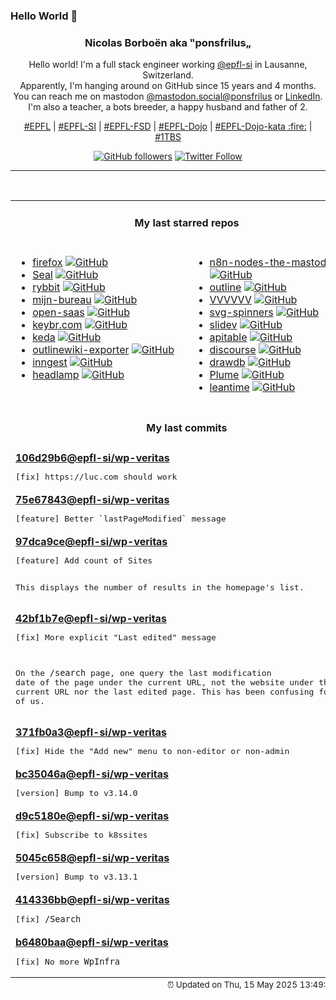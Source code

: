 ### Hello World 👋

<p align="center">
  <!-- use https://avatars.githubusercontent.com/u/176002?v=4 for your default github picture 
  <img src="https://raw.githubusercontent.com/ponsfrilus/ponsfrilus/master/img/ponsfrilus.png" title="Nicolas Borboën aka ‟ponsfrilus„" alt="Nicolas Borboën aka ‟ponsfrilus„" /> -->
  <h3 align="center">
    Nicolas Borboën aka ‟ponsfrilus„
  </h3>
  <p align="center">
    Hello world! I'm a full stack engineer working <a href="https://github.com/epfl-si">@epfl-si</a> in Lausanne, Switzerland.
    <br />Apparently, I'm hanging around on GitHub since 15 years and 4 months.
    <br />You can reach me on mastodon <a href="https://mastodon.social/@ponsfrilus" rel="me">@mastodon.social@ponsfrilus</a> or <a href="http://linkedin.com/in/nicolasborboen">LinkedIn</a>.
    <br />I'm also a teacher, a bots breeder, a happy husband and father of 2.
  </p>
  <p align="center">
    <a href="https://www.epfl.ch">#EPFL</a> | 
    <a href="https://github.com/epfl-si/">#EPFL-SI</a> | 
    <a href="https://github.com/epfl-fsd">#EPFL-FSD</a> | 
    <a href="https://github.com/topics/epfl-dojo">#EPFL-Dojo</a> | 
    <a href="https://github.com/topics/epfl-dojo-kata">#EPFL-Dojo-kata :fire:</a> | 
    <a href="https://en.wikipedia.org/wiki/Indentation_style#Variant:_1TBS_(OTBS)">#1TBS</a>
  </p>
  <p align="center">
    <a href="https://github.com/ponsfrilus"><img alt="GitHub followers" src="https://img.shields.io/github/followers/ponsfrilus?label=Follow%20me%20on%20github&style=social"></a>
    <a href="https://twitter.com/ponsfrilus"><img alt="Twitter Follow" src="https://img.shields.io/twitter/follow/ponsfrilus?label=follow%20me%20on%20twitter&style=social"></a>
  </p>
  </p><hr><table align="center">
<tr>
<td colspan="2" align="center"><h4>My last starred repos</h4></td>
</tr>
<tr>
<td valign="top">
<ul>
<li>
<a href="https://github.com/mozilla-firefox/firefox" title="The official repository of Mozilla's Firefox web browser." target="_blank">firefox</a>&nbsp;<a href="https://github.com/mozilla-firefox/firefox" title="The official repository of Mozilla's Firefox web browser." target="_blank"><img src="https://img.shields.io/github/stars/mozilla-firefox/firefox?style=social" alt="GitHub"></a>
</li>
<li>
<a href="https://github.com/JunkFood02/Seal" title="🦭 Video/Audio Downloader for Android, based on yt-dlp, designed with Material You" target="_blank">Seal</a>&nbsp;<a href="https://github.com/JunkFood02/Seal" title="🦭 Video/Audio Downloader for Android, based on yt-dlp, designed with Material You" target="_blank"><img src="https://img.shields.io/github/stars/JunkFood02/Seal?style=social" alt="GitHub"></a>
</li>
<li>
<a href="https://github.com/rybbit-io/rybbit" title="🐸 Rybbit - open-source and privacy-friendly alternative to Google Analytics that is 10x more intuitive." target="_blank">rybbit</a>&nbsp;<a href="https://github.com/rybbit-io/rybbit" title="🐸 Rybbit - open-source and privacy-friendly alternative to Google Analytics that is 10x more intuitive." target="_blank"><img src="https://img.shields.io/github/stars/rybbit-io/rybbit?style=social" alt="GitHub"></a>
</li>
<li>
<a href="https://github.com/MinBZK/mijn-bureau" title="Onderzoek naar open source samenwerksoftware voor, door en met overheden." target="_blank">mijn-bureau</a>&nbsp;<a href="https://github.com/MinBZK/mijn-bureau" title="Onderzoek naar open source samenwerksoftware voor, door en met overheden." target="_blank"><img src="https://img.shields.io/github/stars/MinBZK/mijn-bureau?style=social" alt="GitHub"></a>
</li>
<li>
<a href="https://github.com/wasp-lang/open-saas" title="A free, open-source SaaS app starter for React & Node.js with superpowers. Full-featured. Community-driven." target="_blank">open-saas</a>&nbsp;<a href="https://github.com/wasp-lang/open-saas" title="A free, open-source SaaS app starter for React & Node.js with superpowers. Full-featured. Community-driven." target="_blank"><img src="https://img.shields.io/github/stars/wasp-lang/open-saas?style=social" alt="GitHub"></a>
</li>
<li>
<a href="https://github.com/aradzie/keybr.com" title="The smartest way to learn touch typing and improve your typing speed." target="_blank">keybr.com</a>&nbsp;<a href="https://github.com/aradzie/keybr.com" title="The smartest way to learn touch typing and improve your typing speed." target="_blank"><img src="https://img.shields.io/github/stars/aradzie/keybr.com?style=social" alt="GitHub"></a>
</li>
<li>
<a href="https://github.com/kedacore/keda" title=" KEDA is a Kubernetes-based Event Driven Autoscaling component. It provides event driven scale for any container running in Kubernetes " target="_blank">keda</a>&nbsp;<a href="https://github.com/kedacore/keda" title=" KEDA is a Kubernetes-based Event Driven Autoscaling component. It provides event driven scale for any container running in Kubernetes " target="_blank"><img src="https://img.shields.io/github/stars/kedacore/keda?style=social" alt="GitHub"></a>
</li>
<li>
<a href="https://github.com/dwesh163/outlinewiki-exporter" title="null" target="_blank">outlinewiki-exporter</a>&nbsp;<a href="https://github.com/dwesh163/outlinewiki-exporter" title="null" target="_blank"><img src="https://img.shields.io/github/stars/dwesh163/outlinewiki-exporter?style=social" alt="GitHub"></a>
</li>
<li>
<a href="https://github.com/inngest/inngest" title="The leading workflow orchestration platform.  Run stateful step functions and AI workflows on serverless, servers, or the edge." target="_blank">inngest</a>&nbsp;<a href="https://github.com/inngest/inngest" title="The leading workflow orchestration platform.  Run stateful step functions and AI workflows on serverless, servers, or the edge." target="_blank"><img src="https://img.shields.io/github/stars/inngest/inngest?style=social" alt="GitHub"></a>
</li>
<li>
<a href="https://github.com/kubernetes-sigs/headlamp" title="A Kubernetes web UI that is fully-featured, user-friendly and extensible" target="_blank">headlamp</a>&nbsp;<a href="https://github.com/kubernetes-sigs/headlamp" title="A Kubernetes web UI that is fully-featured, user-friendly and extensible" target="_blank"><img src="https://img.shields.io/github/stars/kubernetes-sigs/headlamp?style=social" alt="GitHub"></a>
</li>
</ul>
<img width="450" height="1" /></td>
<td valign="top">
<ul>
<li>
<a href="https://github.com/redoracle/n8n-nodes-the-mastodon" title="A community‑maintained n8n node for Mastodon—seamlessly integrate Mastodon API operations (statuses, accounts, timelines, media, admin endpoints, and more) into your n8n workflows." target="_blank">n8n-nodes-the-mastodon</a>&nbsp;<a href="https://github.com/redoracle/n8n-nodes-the-mastodon" title="A community‑maintained n8n node for Mastodon—seamlessly integrate Mastodon API operations (statuses, accounts, timelines, media, admin endpoints, and more) into your n8n workflows." target="_blank"><img src="https://img.shields.io/github/stars/redoracle/n8n-nodes-the-mastodon?style=social" alt="GitHub"></a>
</li>
<li>
<a href="https://github.com/outline/outline" title="The fastest knowledge base for growing teams. Beautiful, realtime collaborative, feature packed, and markdown compatible." target="_blank">outline</a>&nbsp;<a href="https://github.com/outline/outline" title="The fastest knowledge base for growing teams. Beautiful, realtime collaborative, feature packed, and markdown compatible." target="_blank"><img src="https://img.shields.io/github/stars/outline/outline?style=social" alt="GitHub"></a>
</li>
<li>
<a href="https://github.com/TerryCavanagh/VVVVVV" title="The source code to VVVVVV! http://thelettervsixtim.es/" target="_blank">VVVVVV</a>&nbsp;<a href="https://github.com/TerryCavanagh/VVVVVV" title="The source code to VVVVVV! http://thelettervsixtim.es/" target="_blank"><img src="https://img.shields.io/github/stars/TerryCavanagh/VVVVVV?style=social" alt="GitHub"></a>
</li>
<li>
<a href="https://github.com/n3r4zzurr0/svg-spinners" title="A collection of 24 x 24 dp SVG spinners! (CSS & SMIL)" target="_blank">svg-spinners</a>&nbsp;<a href="https://github.com/n3r4zzurr0/svg-spinners" title="A collection of 24 x 24 dp SVG spinners! (CSS & SMIL)" target="_blank"><img src="https://img.shields.io/github/stars/n3r4zzurr0/svg-spinners?style=social" alt="GitHub"></a>
</li>
<li>
<a href="https://github.com/slidevjs/slidev" title="Presentation Slides for Developers" target="_blank">slidev</a>&nbsp;<a href="https://github.com/slidevjs/slidev" title="Presentation Slides for Developers" target="_blank"><img src="https://img.shields.io/github/stars/slidevjs/slidev?style=social" alt="GitHub"></a>
</li>
<li>
<a href="https://github.com/apitable/apitable" title="🚀🎉📚 APITable, an API-oriented low-code platform for building collaborative apps and better than all other Airtable open-source alternatives. " target="_blank">apitable</a>&nbsp;<a href="https://github.com/apitable/apitable" title="🚀🎉📚 APITable, an API-oriented low-code platform for building collaborative apps and better than all other Airtable open-source alternatives. " target="_blank"><img src="https://img.shields.io/github/stars/apitable/apitable?style=social" alt="GitHub"></a>
</li>
<li>
<a href="https://github.com/discourse/discourse" title="A platform for community discussion. Free, open, simple." target="_blank">discourse</a>&nbsp;<a href="https://github.com/discourse/discourse" title="A platform for community discussion. Free, open, simple." target="_blank"><img src="https://img.shields.io/github/stars/discourse/discourse?style=social" alt="GitHub"></a>
</li>
<li>
<a href="https://github.com/drawdb-io/drawdb" title="Free, simple, and intuitive online database diagram editor and SQL generator." target="_blank">drawdb</a>&nbsp;<a href="https://github.com/drawdb-io/drawdb" title="Free, simple, and intuitive online database diagram editor and SQL generator." target="_blank"><img src="https://img.shields.io/github/stars/drawdb-io/drawdb?style=social" alt="GitHub"></a>
</li>
<li>
<a href="https://github.com/Plume-org/Plume" title="Federated blogging application, thanks to ActivityPub (now on https://git.joinplu.me/ — this is just a mirror)" target="_blank">Plume</a>&nbsp;<a href="https://github.com/Plume-org/Plume" title="Federated blogging application, thanks to ActivityPub (now on https://git.joinplu.me/ — this is just a mirror)" target="_blank"><img src="https://img.shields.io/github/stars/Plume-org/Plume?style=social" alt="GitHub"></a>
</li>
<li>
<a href="https://github.com/Leantime/leantime" title="Leantime is a goals focused project management system for non-project managers. Building with ADHD, Autism, and dyslexia in mind." target="_blank">leantime</a>&nbsp;<a href="https://github.com/Leantime/leantime" title="Leantime is a goals focused project management system for non-project managers. Building with ADHD, Autism, and dyslexia in mind." target="_blank"><img src="https://img.shields.io/github/stars/Leantime/leantime?style=social" alt="GitHub"></a>
</li>
</ul>
<img width="450" height="1" /></td>
</tr>
<tr>
<td colspan="2" align="center"><h4>My last commits</h4></td>
</tr>
<tr>
        <td colspan="2">
          <div><strong><a href="https://api.github.com/repos/epfl-si/wp-veritas/commits/106d29b6b5eab4e591dec6d458a7447d700d21be" title="2025-05-15T14:48:37.000+02:00" target="_blank">106d29b6</a><a href="https://github.com/epfl-si">@epfl-si</a><a href="https://github.com/epfl-si/wp-veritas" title="https://wp-veritas.epfl.ch">/wp-veritas</a></strong></div>
          <pre>[fix] https://luc.com should work</pre>
        </td>
        </tr><tr>
        <td colspan="2">
          <div><strong><a href="https://api.github.com/repos/epfl-si/wp-veritas/commits/75e67843a06a83a6fbd04a04fe5a8c27d09a4fc5" title="2025-05-14T15:40:20.000+02:00" target="_blank">75e67843</a><a href="https://github.com/epfl-si">@epfl-si</a><a href="https://github.com/epfl-si/wp-veritas" title="https://wp-veritas.epfl.ch">/wp-veritas</a></strong></div>
          <pre>[feature] Better `lastPageModified` message</pre>
        </td>
        </tr><tr>
        <td colspan="2">
          <div><strong><a href="https://api.github.com/repos/epfl-si/wp-veritas/commits/97dca9ce0ba5fe78f5cbec131f644fbdd6ec1e92" title="2025-05-14T14:39:58.000+02:00" target="_blank">97dca9ce</a><a href="https://github.com/epfl-si">@epfl-si</a><a href="https://github.com/epfl-si/wp-veritas" title="https://wp-veritas.epfl.ch">/wp-veritas</a></strong></div>
          <pre>[feature] Add count of Sites

This displays the number of results in the homepage's list.</pre>
        </td>
        </tr><tr>
        <td colspan="2">
          <div><strong><a href="https://api.github.com/repos/epfl-si/wp-veritas/commits/42bf1b7e385092413606635faa4cca9b79a1ea85" title="2025-05-13T11:39:45.000+02:00" target="_blank">42bf1b7e</a><a href="https://github.com/epfl-si">@epfl-si</a><a href="https://github.com/epfl-si/wp-veritas" title="https://wp-veritas.epfl.ch">/wp-veritas</a></strong></div>
          <pre>[fix] More explicit "Last edited" message

On the `/search` page, one query the last modification date of the page
under the current URL, not the website under the current URL nor the
last edited page. This has been confusing for some of us.</pre>
        </td>
        </tr><tr>
        <td colspan="2">
          <div><strong><a href="https://api.github.com/repos/epfl-si/wp-veritas/commits/371fb0a39927c6496cab97fa8d7a204a7c54fa45" title="2025-05-13T11:38:09.000+02:00" target="_blank">371fb0a3</a><a href="https://github.com/epfl-si">@epfl-si</a><a href="https://github.com/epfl-si/wp-veritas" title="https://wp-veritas.epfl.ch">/wp-veritas</a></strong></div>
          <pre>[fix] Hide the "Add new" menu to non-editor or non-admin</pre>
        </td>
        </tr><tr>
        <td colspan="2">
          <div><strong><a href="https://api.github.com/repos/epfl-si/wp-veritas/commits/bc35046a42e29ce37d7217a8555c09fb7269ac3b" title="2025-05-13T11:07:18.000+02:00" target="_blank">bc35046a</a><a href="https://github.com/epfl-si">@epfl-si</a><a href="https://github.com/epfl-si/wp-veritas" title="https://wp-veritas.epfl.ch">/wp-veritas</a></strong></div>
          <pre>[version] Bump to v3.14.0</pre>
        </td>
        </tr><tr>
        <td colspan="2">
          <div><strong><a href="https://api.github.com/repos/epfl-si/wp-veritas/commits/d9c5180eda0c155a4dffae1a4f1f673c96b52e43" title="2025-05-13T11:06:02.000+02:00" target="_blank">d9c5180e</a><a href="https://github.com/epfl-si">@epfl-si</a><a href="https://github.com/epfl-si/wp-veritas" title="https://wp-veritas.epfl.ch">/wp-veritas</a></strong></div>
          <pre>[fix] Subscribe to k8ssites</pre>
        </td>
        </tr><tr>
        <td colspan="2">
          <div><strong><a href="https://api.github.com/repos/epfl-si/wp-veritas/commits/5045c658a95f07fce3ee0802d6c02aa43cba99ae" title="2025-05-13T10:54:12.000+02:00" target="_blank">5045c658</a><a href="https://github.com/epfl-si">@epfl-si</a><a href="https://github.com/epfl-si/wp-veritas" title="https://wp-veritas.epfl.ch">/wp-veritas</a></strong></div>
          <pre>[version] Bump to v3.13.1</pre>
        </td>
        </tr><tr>
        <td colspan="2">
          <div><strong><a href="https://api.github.com/repos/epfl-si/wp-veritas/commits/414336bb50238e92430d4c9f43cc177dc894d26b" title="2025-05-13T10:53:25.000+02:00" target="_blank">414336bb</a><a href="https://github.com/epfl-si">@epfl-si</a><a href="https://github.com/epfl-si/wp-veritas" title="https://wp-veritas.epfl.ch">/wp-veritas</a></strong></div>
          <pre>[fix] `/Search`</pre>
        </td>
        </tr><tr>
        <td colspan="2">
          <div><strong><a href="https://api.github.com/repos/epfl-si/wp-veritas/commits/b6480baa343e0ceff8c517dad069da28305741c2" title="2025-05-13T10:52:24.000+02:00" target="_blank">b6480baa</a><a href="https://github.com/epfl-si">@epfl-si</a><a href="https://github.com/epfl-si/wp-veritas" title="https://wp-veritas.epfl.ch">/wp-veritas</a></strong></div>
          <pre>[fix] No more `WpInfra`</pre>
        </td>
        </tr><tfoot>
<tr>
<td colspan="2" align="right">
<img width="900" height="1" />
<small>⏰ Updated on Thu, 15 May 2025 13:49:42 GMT</small>
</td>
</tr>
</tfoot>
<br />
</table>
